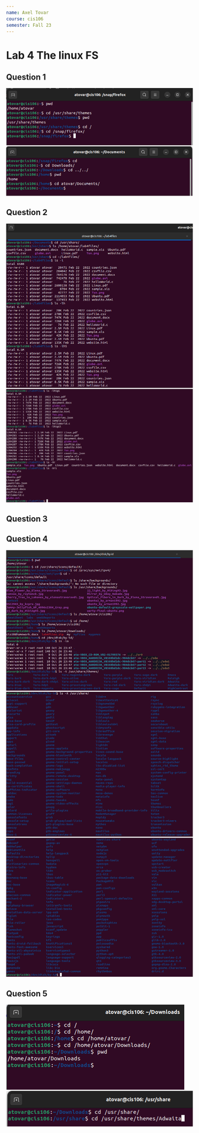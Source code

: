 ```yaml
---
name: Axel Tovar
course: cis106
semester: Fall 23
---
```


# Lab 4 The linux FS

## Question 1
![q1](lab4.1.png)<br>
![q1.2](lab4.1.2.png)<br>

## Question 2
![q2](lab4.2.1.png)<br>
![q2.2](lab4.2.2.png)<br>

## Question 3


## Question 4
![q4](lab4.4.1.png)<br>
![q4.2](lab4.4.2.png)<br>
![q4.3](lab4.4.3.png)<br>

## Question 5
![q5](lab4.5.1.png)<br>
![q5.2](lab4.5.2.png)<br>